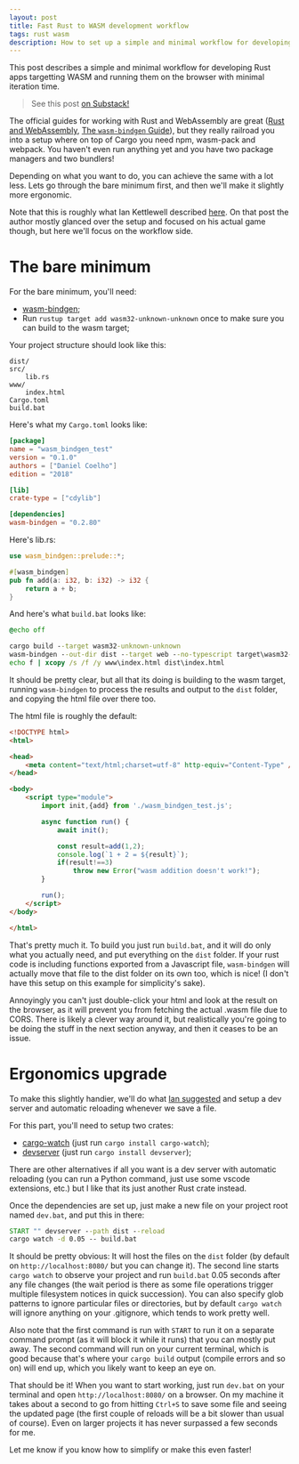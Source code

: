 ```yaml
---
layout: post
title: Fast Rust to WASM development workflow
tags: rust wasm
description: How to set up a simple and minimal workflow for developing Rust apps targetting WebAssembly and running them on the browser
---
```


This post describes a simple and minimal workflow for developing Rust apps targetting WASM and running them on the browser with minimal iteration time.

> See this post [on Substack!](https://danielcoelho.substack.com/p/fast-rust-wasm-workflow)

The official guides for working with Rust and WebAssembly are great ([Rust and WebAssembly](https://rustwasm.github.io/docs/book/), [The `wasm-bindgen` Guide](https://rustwasm.github.io/docs/wasm-bindgen/)), but they really railroad you into a setup where on top of Cargo you need npm, wasm-pack and webpack. You haven't even run anything yet and you have two package managers and two bundlers!

Depending on what you want to do, you can achieve the same with a lot less. Lets go through the bare minimum first, and then we'll make it slightly more ergonomic.

Note that this is roughly what Ian Kettlewell described [here](https://ianjk.com/rust-gamejam/). On that post the author mostly glanced over the setup and focused on his actual game though, but here we'll focus on the workflow side.

# The bare minimum

For the bare minimum, you'll need:
- [wasm-bindgen](https://github.com/rustwasm/wasm-bindgen);
- Run `rustup target add wasm32-unknown-unknown` once to make sure you can build to the wasm target;

Your project structure should look like this:
```
dist/
src/
    lib.rs
www/
    index.html
Cargo.toml
build.bat
```

Here's what my `Cargo.toml` looks like:
``` toml
[package]
name = "wasm_bindgen_test"
version = "0.1.0"
authors = ["Daniel Coelho"]
edition = "2018"

[lib]
crate-type = ["cdylib"]

[dependencies]
wasm-bindgen = "0.2.80"
```

Here's lib.rs:
``` Rust
use wasm_bindgen::prelude::*;

#[wasm_bindgen]
pub fn add(a: i32, b: i32) -> i32 {
    return a + b;
}
```

And here's what `build.bat` looks like:
``` bat
@echo off

cargo build --target wasm32-unknown-unknown
wasm-bindgen --out-dir dist --target web --no-typescript target\wasm32-unknown-unknown\debug\wasm_bindgen_test.wasm
echo f | xcopy /s /f /y www\index.html dist\index.html
```

It should be pretty clear, but all that its doing is building to the wasm target, running `wasm-bindgen` to process the results and output to the `dist` folder, and copying the html file over there too.

The html file is roughly the default:
``` html
<!DOCTYPE html>
<html>

<head>
    <meta content="text/html;charset=utf-8" http-equiv="Content-Type" />
</head>

<body>
    <script type="module">
        import init,{add} from './wasm_bindgen_test.js';

        async function run() {
            await init();

            const result=add(1,2);
            console.log(`1 + 2 = ${result}`);
            if(result!==3)
                throw new Error("wasm addition doesn't work!");
        }

        run();
    </script>
</body>

</html>
```

That's pretty much it. To build you just run `build.bat`, and it will do only what you actually need, and put everything on the `dist` folder. If your rust code is including functions exported from a Javascript file, `wasm-bindgen` will actually move that file to the dist folder on its own too, which is nice! (I don't have this setup on this example for simplicity's sake).

Annoyingly you can't just double-click your html and look at the result on the browser, as it will prevent you from fetching the actual .wasm file due to CORS. There is likely a clever way around it, but realistically you're going to be doing the stuff in the next section anyway, and then it ceases to be an issue.

# Ergonomics upgrade

To make this slightly handier, we'll do what [Ian suggested](https://ianjk.com/rust-gamejam/) and setup a dev server and automatic reloading whenever we save a file.

For this part, you'll need to setup two crates:
- [cargo-watch](https://github.com/watchexec/cargo-watch) (just run `cargo install cargo-watch`);
- [devserver](https://github.com/kettle11/devserver) (just run `cargo install devserver`);

There are other alternatives if all you want is a dev server with automatic reloading (you can run a Python command, just use some vscode extensions, etc.) but I like that its just another Rust crate instead.

Once the dependencies are set up, just make a new file on your project root named `dev.bat`, and put this in there:
``` bat
START "" devserver --path dist --reload
cargo watch -d 0.05 -- build.bat
```

It should be pretty obvious: It will host the files on the `dist` folder (by default on `http://localhost:8080/` but you can change it). The second line starts `cargo watch` to observe your project and run `build.bat` 0.05 seconds after any file changes (the wait period is there as some file operations trigger multiple filesystem notices in quick succession). You can also specify glob patterns to ignore particular files or directories, but by default `cargo watch` will ignore anything on your .gitignore, which tends to work pretty well.

Also note that the first command is run with `START` to run it on a separate command prompt (as it will block it while it runs) that you can mostly put away. The second command will run on your current terminal, which is good because that's where your `cargo build` output (compile errors and so on) will end up, which you likely want to keep an eye on.

That should be it! When you want to start working, just run `dev.bat` on your terminal and open `http://localhost:8080/` on a browser. On my machine it takes about a second to go from hitting `Ctrl+S` to save some file and seeing the updated page (the first couple of reloads will be a bit slower than usual of course). Even on larger projects it has never surpassed a few seconds for me.

Let me know if you know how to simplify or make this even faster!